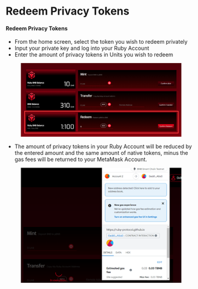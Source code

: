 # Redeem Privacy Tokens

#### **Redeem** Privacy Tokens <a href="#redeem-privacy-tokens" id="redeem-privacy-tokens"></a>

* From the home screen, select the token you wish to redeem privately
* Input your private key and log into your Ruby Account
* Enter the amount of privacy tokens in Units you wish to redeem

<figure><img src="../.gitbook/assets/image.png" alt=""><figcaption></figcaption></figure>

* The amount of privacy tokens in your Ruby Account will be reduced by the entered amount and the same amount of native tokens, minus the gas fees will be returned to your MetaMask Account.

<figure><img src="../.gitbook/assets/image (6).png" alt=""><figcaption></figcaption></figure>
